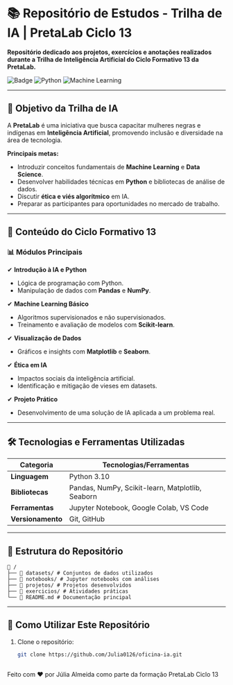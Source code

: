 # 📚 Repositório de Estudos - Trilha de IA | PretaLab Ciclo 13  

**Repositório dedicado aos projetos, exercícios e anotações realizados durante a Trilha de Inteligência Artificial do Ciclo Formativo 13 da PretaLab.**  

![Badge](https://img.shields.io/badge/Status-Em%20Progresso-blue) 
![Python](https://img.shields.io/badge/Python-3.x-%233776AB?logo=python) 
![Machine Learning](https://img.shields.io/badge/Machine%20Learning-Scikit--learn-orange)  

---

## 🎯 **Objetivo da Trilha de IA**  
A **PretaLab** é uma iniciativa que busca capacitar mulheres negras e indígenas em **Inteligência Artificial**, promovendo inclusão e diversidade na área de tecnologia.  

**Principais metas:**  
- Introduzir conceitos fundamentais de **Machine Learning** e **Data Science**.  
- Desenvolver habilidades técnicas em **Python** e bibliotecas de análise de dados.  
- Discutir **ética e viés algorítmico** em IA.  
- Preparar as participantes para oportunidades no mercado de trabalho.  

---

## 📌 **Conteúdo do Ciclo Formativo 13**  

### 📊 **Módulos Principais**  
✔ **Introdução à IA e Python**  
- Lógica de programação com Python.  
- Manipulação de dados com **Pandas** e **NumPy**.  

✔ **Machine Learning Básico**  
- Algoritmos supervisionados e não supervisionados.  
- Treinamento e avaliação de modelos com **Scikit-learn**.  

✔ **Visualização de Dados**  
- Gráficos e insights com **Matplotlib** e **Seaborn**.  

✔ **Ética em IA**  
- Impactos sociais da inteligência artificial.  
- Identificação e mitigação de vieses em datasets.  

✔ **Projeto Prático**  
- Desenvolvimento de uma solução de IA aplicada a um problema real.  

---

## 🛠 **Tecnologias e Ferramentas Utilizadas**  
| Categoria       | Tecnologias/Ferramentas |  
|-----------------|------------------------|  
| **Linguagem**   | Python 3.10 |  
| **Bibliotecas** | Pandas, NumPy, Scikit-learn, Matplotlib, Seaborn |  
| **Ferramentas** | Jupyter Notebook, Google Colab, VS Code |  
| **Versionamento** | Git, GitHub |  

---

## 📂 **Estrutura do Repositório**
```
📂 /
├── 📁 datasets/ # Conjuntos de dados utilizados
├── 📁 notebooks/ # Jupyter notebooks com análises
├── 📁 projetos/ # Projetos desenvolvidos
├── 📁 exercicios/ # Atividades práticas
└── 📄 README.md # Documentação principal
```

---

## 🌟 **Como Utilizar Este Repositório**  
1. Clone o repositório:  
   ```bash
   git clone https://github.com/Julia0126/oficina-ia.git

##
Feito com ❤️ por Júlia Almeida como parte da formação PretaLab Ciclo 13

